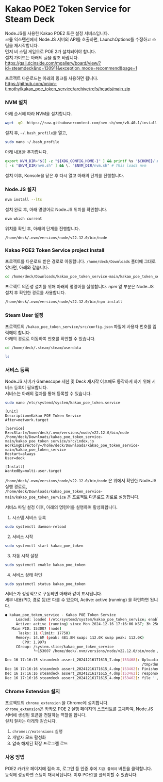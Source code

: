 # Kakao POE2 Token Service for Steam Deck

Node.JS를 사용한 Kakao POE2 토큰 설정 서비스입니다.  
크롬 익스텐션에서 Node.JS 서버의 API를 호출하면, LaunchOptions를 수정하고 스팀을 재시작합니다.  
먼저 비 스팀 게임으로 POE 2가 설치되어야 합니다.  
설치 가이드는 아래의 글을 참조 바랍니다.  
https://gall.dcinside.com/mgallery/board/view/?id=steamdeck&no=130911&exception_mode=recommend&page=1  

프로젝트 다운로드는 아래의 링크를 사용하면 됩니다.  
https://github.com/onion-timothy/kakao_poe_token_service/archive/refs/heads/main.zip

### NVM 설치
아래 순서에 따라 NVM을 설치합니다.

```sh
wget -qO- https://raw.githubusercontent.com/nvm-sh/nvm/v0.40.1/install.sh | bash
```

설치 후, `~/.bash_profile`을 열고,
```sh
sudo nano ~/.bash_profile
```

아래 내용을 추가합니다.
<a id="profile_snippet"></a>
```sh
export NVM_DIR="$([ -z "${XDG_CONFIG_HOME-}" ] && printf %s "${HOME}/.nvm" || printf %s "${XDG_CONFIG_HOME}/nvm")"
[ -s "$NVM_DIR/nvm.sh" ] && \. "$NVM_DIR/nvm.sh" # This loads nvm
```
설치 이후, Konsole을 닫은 후 다시 열고 아래의 단계를 진행합니다.

### Node.JS 설치
```sh
nvm install --lts
```
설치 완료 후, 아래 명령어로 Node.JS 위치를 확인합니다.
```sh
nvm which current
```
위치를 확인 후, 아래의 단계를 진행합니다.
<a id="profile_snippet"></a>
```sh
/home/deck/.nvm/versions/node/v22.12.0/bin/node
```

### Kakao POE2 Token Service project install
프로젝트를 다운로드 받은 경로로 이동합니다. `/home/deck/Downloads` 폴더에 그대로 있다면, 아래와 같습니다.
```sh
cd /home/deck/Downloads/kakao_poe_token_service-main/kakao_poe_token_service/
```
프로젝트 의존성 설치를 위해 아래의 명령어를 실행합니다. *npm* 앞 부분은 Node.JS 설치 후 확인한 경로를 사용합니다.
```sh
/home/deck/.nvm/versions/node/v22.12.0/bin/npm install
```

### Steam User 설정
프로젝트의 `/kakao_poe_token_service/src/config.json` 파일에 사용자 번호를 입력해야 합니다.  
아래의 경로로 이동하여 번호를 확인할 수 있습니다.  
```sh
cd /home/deck/.steam/steam/userdata
```
```sh
ls
```

### 서비스 등록
Node.JS 서버가 Gamescope 세션 및 Deck 재시작 이후에도 동작하게 하기 위해 서비스 등록이 필요합니다.  
서비스는 아래의 절차를 통해 등록할 수 있습니다.  
```sh
sudo nano /etc/systemd/system/kakao_poe_token.service
```

```nano
[Unit]
Description=Kakao POE Token Service
After=network.target

[Service]
ExecStart=/home/deck/.nvm/versions/node/v22.12.0/bin/node /home/deck/Downloads/kakao_poe_token_service-main/kakao_poe_token_service/src/index.js
WorkingDirectory=/home/deck/Downloads/kakao_poe_token_service-main/kakao_poe_token_service
Restart=always
User=deck

[Install]
WantedBy=multi-user.target
```
`/home/deck/.nvm/versions/node/v22.12.0/bin/node` 은 위에서 확인한 Node.JS 실행 경로로,  
`/home/deck/Downloads/kakao_poe_token_service-main/kakao_poe_token_service` 은 프로젝트 다운로드 경로로 설정합니다.  

서비스 파일 설정 이후, 아래의 명령어를 실행하여 활성화합니다.
1. 시스템 서비스 등록
```sh
sudo systemctl daemon-reload
```
2. 서비스 시작
```sh
sudo systemctl start kakao_poe_token
```
3. 자동 시작 설정
```sh
sudo systemctl enable kakao_poe_token
```
4. 서비스 상태 확인
```sh
sudo systemctl status kakao_poe_token
```
서비스가 정상적으로 구동되면 아래와 같이 표시됩니다.  
세부 내용(PID, 경로 등)은 다를 수 있으며, Active: active (running) 을 확인하면 됩니다.
```sh
● kakao_poe_token_service - Kakao POE Token Service
     Loaded: loaded (/etc/systemd/system/kakao_poe_token_service; enabled; preset: disabled)
     Active: active (running) since Mon 2024-12-16 17:16:06 KST; 3h 25min ago
   Main PID: 153007 (node)
      Tasks: 11 (limit: 17750)
     Memory: 14.6M (peak: 481.8M swap: 112.0K swap peak: 112.0K)
        CPU: 1.997s
     CGroup: /system.slice/kakao_poe_token_service
             └─153007 /home/deck/.nvm/versions/node/v22.12.0/bin/node /home/deck/WebstormProjects/kaka>

Dec 16 17:16:15 steamdeck assert_20241216171615_7.dmp[153468]: Uploading dump (out-of-process)
                                                               /tmp/dumps/assert_20241216171615_7.dmp
Dec 16 17:16:16 steamdeck assert_20241216171615_4.dmp[153462]: Finished uploading minidump (out-of-process): success = yes
Dec 16 17:16:16 steamdeck assert_20241216171615_4.dmp[153462]: response: CrashID=bp-c67703aa-f690-40ef-a8bc-291da2241216
Dec 16 17:16:16 steamdeck assert_20241216171615_4.dmp[153462]: file ''/tmp/dumps/assert_202412161716154.dmp'', upload yes: ''CrashID=bp-c67703aa-f690-40_4.dmp'', upload yes: ''CrashID=bp-c67703aa-f690-40ef-a8bc-291da2241216''
```

### Chrome Extension 설치
프로젝트의 `chrome_extension` 을 Chrome에 설치합니다.  
`chrome_extension`은 카카오 POE 2 실행 페이지의 스크립트를 교체하여, Node.JS 서버에 생성된 토큰을 전달하는 역할을 합니다.  
설치 절차는 아래와 같습니다.

1. `chrome://extensions` 실행
2. 개발자 모드 활성화
3. 압축 해제된 확장 프로그램 로드

### 사용 방법
POE2 카카오 페이지에 접속 후, 로그인 등 인증 후에 `지금 플레이` 버튼을 클릭합니다.  
동작에 성공하면 스팀이 재시작됩니다. 이후 POE2를 플레이할 수 있습니다.
